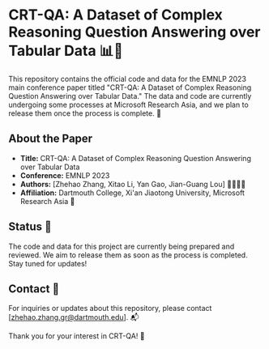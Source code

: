 # CRT-QA: A Dataset of Complex Reasoning Question Answering over Tabular Data 📊🤖

This repository contains the official code and data for the EMNLP 2023 main conference paper titled "CRT-QA: A Dataset of Complex Reasoning Question Answering over Tabular Data." The data and code are currently undergoing some processes at Microsoft Research Asia, and we plan to release them once the process is complete. 🚀

## About the Paper

- **Title:** CRT-QA: A Dataset of Complex Reasoning Question Answering over Tabular Data
- **Conference:** EMNLP 2023
- **Authors:** [Zhehao Zhang, Xitao Li, Yan Gao, Jian-Guang Lou] 👩‍💼👨‍💼
- **Affiliation:** Dartmouth College, Xi'an Jiaotong University, Microsoft Research Asia 🏢

## Status 🚧

The code and data for this project are currently being prepared and reviewed. We aim to release them as soon as the process is completed. Stay tuned for updates!

## Contact 📧

For inquiries or updates about this repository, please contact [zhehao.zhang.gr@dartmouth.edu]. 📬

Thank you for your interest in CRT-QA! 🙌


